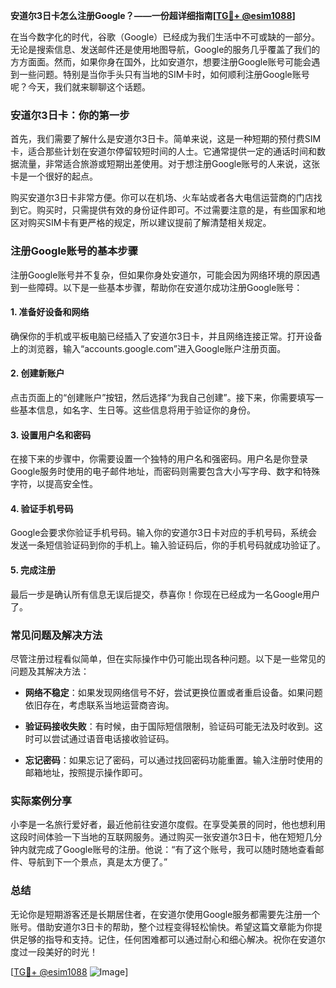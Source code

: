 **安道尔3日卡怎么注册Google？——一份超详细指南[[TG💪+ @esim1088](https://t.me/s/esim1088)]**

在当今数字化的时代，谷歌（Google）已经成为我们生活中不可或缺的一部分。无论是搜索信息、发送邮件还是使用地图导航，Google的服务几乎覆盖了我们的方方面面。然而，如果你身在国外，比如安道尔，想要注册Google账号可能会遇到一些问题。特别是当你手头只有当地的SIM卡时，如何顺利注册Google账号呢？今天，我们就来聊聊这个话题。

### 安道尔3日卡：你的第一步

首先，我们需要了解什么是安道尔3日卡。简单来说，这是一种短期的预付费SIM卡，适合那些计划在安道尔停留较短时间的人士。它通常提供一定的通话时间和数据流量，非常适合旅游或短期出差使用。对于想注册Google账号的人来说，这张卡是一个很好的起点。

购买安道尔3日卡非常方便。你可以在机场、火车站或者各大电信运营商的门店找到它。购买时，只需提供有效的身份证件即可。不过需要注意的是，有些国家和地区对购买SIM卡有更严格的规定，所以建议提前了解清楚相关规定。

### 注册Google账号的基本步骤

注册Google账号并不复杂，但如果你身处安道尔，可能会因为网络环境的原因遇到一些障碍。以下是一些基本步骤，帮助你在安道尔成功注册Google账号：

#### 1. 准备好设备和网络

确保你的手机或平板电脑已经插入了安道尔3日卡，并且网络连接正常。打开设备上的浏览器，输入“accounts.google.com”进入Google账户注册页面。

#### 2. 创建新账户

点击页面上的“创建账户”按钮，然后选择“为我自己创建”。接下来，你需要填写一些基本信息，如名字、生日等。这些信息将用于验证你的身份。

#### 3. 设置用户名和密码

在接下来的步骤中，你需要设置一个独特的用户名和强密码。用户名是你登录Google服务时使用的电子邮件地址，而密码则需要包含大小写字母、数字和特殊字符，以提高安全性。

#### 4. 验证手机号码

Google会要求你验证手机号码。输入你的安道尔3日卡对应的手机号码，系统会发送一条短信验证码到你的手机上。输入验证码后，你的手机号码就成功验证了。

#### 5. 完成注册

最后一步是确认所有信息无误后提交，恭喜你！你现在已经成为一名Google用户了。

### 常见问题及解决方法

尽管注册过程看似简单，但在实际操作中仍可能出现各种问题。以下是一些常见的问题及其解决方法：

- **网络不稳定**：如果发现网络信号不好，尝试更换位置或者重启设备。如果问题依旧存在，考虑联系当地运营商咨询。
  
- **验证码接收失败**：有时候，由于国际短信限制，验证码可能无法及时收到。这时可以尝试通过语音电话接收验证码。

- **忘记密码**：如果忘记了密码，可以通过找回密码功能重置。输入注册时使用的邮箱地址，按照提示操作即可。

### 实际案例分享

小李是一名旅行爱好者，最近他前往安道尔度假。在享受美景的同时，他也想利用这段时间体验一下当地的互联网服务。通过购买一张安道尔3日卡，他在短短几分钟内就完成了Google账号的注册。他说：“有了这个账号，我可以随时随地查看邮件、导航到下一个景点，真是太方便了。”

### 总结

无论你是短期游客还是长期居住者，在安道尔使用Google服务都需要先注册一个账号。借助安道尔3日卡的帮助，整个过程变得轻松愉快。希望这篇文章能为你提供足够的指导和支持。记住，任何困难都可以通过耐心和细心解决。祝你在安道尔度过一段美好的时光！

[[TG💪+ @esim1088](https://t.me/s/esim1088) ![Image](https://i.postimg.cc/4NQfJmqS/Snipaste-2025-05-13-00-14-12.png)]